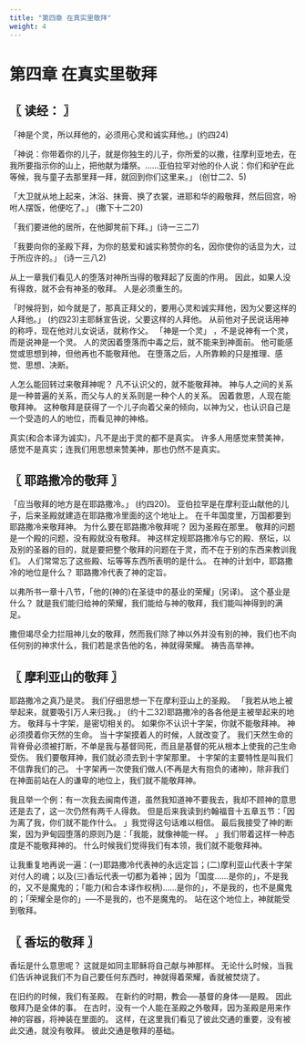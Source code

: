 ```yaml
---
title: "第四章 在真实里敬拜"
weight: 4
---
```


# 第四章 在真实里敬拜


## 〖 读经： 〗

「神是个灵，所以拜他的，必须用心灵和诚实拜他。」(约四24)

「神说：你带着你的儿子，就是你独生的儿子，你所爱的以撒，往摩利亚地去，在我所要指示你的山上，把他献为燔祭。……亚伯拉罕对他的仆人说：你们和驴在此等候，我与童子去那里拜一拜，就回到你们这里来。」
(创廿二2、5)

「大卫就从地上起来，沐浴、抹膏、换了衣裳，进耶和华的殿敬拜，然后回宫，吩咐人摆饭，他便吃了。」
(撒下十二20)

「我们要进他的居所，在他脚凳前下拜。」(诗一三二7)

「我要向你的圣殿下拜，为你的慈爱和诚实称赞你的名，因你使你的话显为大，过于所应许的。」
(诗一三八2)

从上一章我们看见人的堕落对神所当得的敬拜起了反面的作用。
因此，如果人没有得救，就不会有神圣的敬拜。
人是必须重生的。

「时候将到，如今就是了，那真正拜父的，要用心灵和诚实拜他，因为父要这样的人拜他。」
(约四23)主耶稣宣告说，父要这样的人拜他。
从前他对子民说话用神的称呼，现在他对儿女说话，就称作父。
「神是一个灵」
，不是说神有一个灵，而是说神是一个灵。
人的灵因着堕落而中毒之后，就不能来到神面前。
他可能感觉或思想到神，但他再也不能敬拜他。
在堕落之后，人所靠赖的只是推理、感觉、思想、决断。

人怎么能回转过来敬拜神呢？
凡不认识父的，就不能敬拜神。
神与人之间的关系是一种普遍的关系，而父与人的关系则是一种个人的关系。
因着救恩，人现在能敬拜神。
这种敬拜是获得了一个儿子向着父亲的倾向，以神为父，也认识自己是一个受造的人的地位，而看见神的神格。

真实(和合本译为诚实)，凡不是出于灵的都不是真实。
许多人用感觉来赞美神，感觉不是真实；连我们用思想来赞美神，那也仍然不是真实。

## 〖 耶路撒冷的敬拜 〗

「应当敬拜的地方是在耶路撒冷。」
(约四20)。
亚伯拉罕是在摩利亚山献他的儿子，后来圣殿就建造在耶路撒冷里面的这个地址上。
在千年国度里，万国都要到耶路撒冷来敬拜神。
为什么要在耶路撒冷敬拜呢？
因为圣殿在那里。
敬拜的问题是一个殿的问题，没有殿就没有敬拜。
神这样定规耶路撒冷与它的殿、祭坛，以及别的圣器的目的，就是要把整个敬拜的问题在于灵，而不在于别的东西来教训我们。
人们常常忘了这些殿、坛等等东西所表明的是什么。
在神的计划中，耶路撒冷的地位是什么？
耶路撒冷代表了神的定旨。

以弗所书一章十八节，「他的(神的)在圣徒中的基业的荣耀」(另译)。
这个基业是什么？
就是我们能归给神的荣耀，我们能给与神的敬拜，我们能叫神得到的满足。

撒但竭尽全力拦阻神儿女的敬拜，然而我们除了神以外并没有别的神，我们也不向任何别的神求什么，我们若是求告他的名，神就得荣耀。
祷告高举神。

## 〖 摩利亚山的敬拜 〗

耶路撒冷之真乃是灵。
我们仔细思想一下在摩利亚山上的圣殿。
「我若从地上被举起来，就要吸引万人来归我。」
(约十二32)耶路撒冷的各各他是主被举起来的地方。
敬拜与十字架，是密切相关的。
如果你不认识十字架，你就不能敬拜神。
神必须摸着你天然的生命。
当十字架摸着人的时候，人就改变了。
我们天然生命的背脊骨必须被打断，不单是我与基督同死，而且是基督的死从根本上使我的己生命受伤。
我们要敬拜神，我们就必须去到十字架那里。
十字架的主要特性是叫我们不信靠我们的己。
十字架再一次使我们做人(不再是大有抱负的诸神)，除非我们在神面前站在人的谦卑的地位上，我们就不能敬拜神。

我且举一个例：有一次我去闽南传道，虽然我知道神不要我去，我却不顾神的意思还是去了，这一次仍然有两千人得救。
但是后来我读到约翰福音十五章五节：「因为离了我，你们就不能作什么。
」我觉得这句话难以相信。
最后我接受了神的断案，因为尹甸园堕落的原则乃是：「我能，就像神能一样。
」我们带着这样一种态度是不能敬拜神的。
什么时候我们觉得我们有本领，我们就不能敬拜神。

让我重复地再说一遍：(一)耶路撒冷代表神的永远定旨；(二)摩利亚山代表十字架对付人的魂；以及(三)香坛代表一切都为着神；因为「国度……是你的」，不是我的，又不是魔鬼的；「能力(和合本译作权柄)……是你的」，不是我的，也不是魔鬼的；「荣耀全是你的」──不是我的，也不是魔鬼的。
站在这个地位上，神就能受到敬拜。

## 〖 香坛的敬拜 〗

香坛是什么意思呢？
这就是如同主耶稣将自己献与神那样。
无论什么时候，当我们告诉神说我们不为自己要任何东西时，神就得着荣耀，香就被焚烧了。

在旧约的时候，我们有圣殿。
在新约的时期，教会──基督的身体──是殿。
因此敬拜乃是全体的事。
在古时，没有一个人能在圣殿之外敬拜，因为圣殿是用来作神的容器，将神装在里面的。
这样，在这里我们看见了彼此交通的重要，没有被此交通，就没有敬拜。
彼此交通是敬拜的基础。
